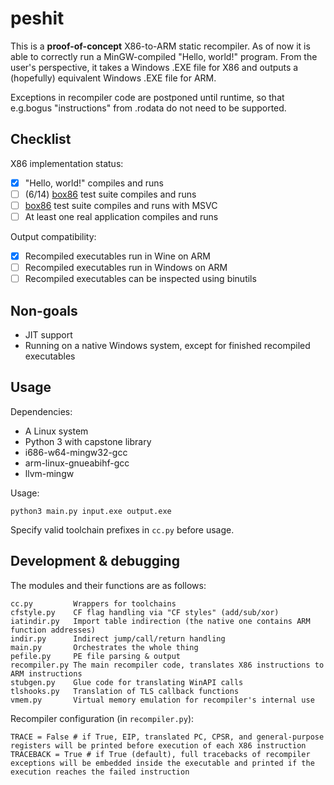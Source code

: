 # peshit

This is a **proof-of-concept** X86-to-ARM static recompiler. As of now it is able to correctly run a MinGW-compiled "Hello, world!" program. From the user's perspective, it takes a Windows .EXE file for X86 and outputs a (hopefully) equivalent Windows .EXE file for ARM.

Exceptions in recompiler code are postponed until runtime, so that e.g.bogus "instructions" from .rodata do not need to be supported.

## Checklist

X86 implementation status:

- [x] "Hello, world!" compiles and runs
- [ ] (6/14) [box86](https://github.com/ptitSeb/box86) test suite compiles and runs
- [ ] [box86](https://github.com/ptitSeb/box86) test suite compiles and runs with MSVC
- [ ] At least one real application compiles and runs

Output compatibility:

- [x] Recompiled executables run in Wine on ARM
- [ ] Recompiled executables run in Windows on ARM
- [ ] Recompiled executables can be inspected using binutils

## Non-goals

* JIT support
* Running on a native Windows system, except for finished recompiled executables

## Usage

Dependencies:
* A Linux system
* Python 3 with capstone library
* i686-w64-mingw32-gcc
* arm-linux-gnueabihf-gcc
* llvm-mingw

Usage:

`python3 main.py input.exe output.exe`

Specify valid toolchain prefixes in `cc.py` before usage.

## Development & debugging

The modules and their functions are as follows:

```
cc.py         Wrappers for toolchains
cfstyle.py    CF flag handling via "CF styles" (add/sub/xor)
iatindir.py   Import table indirection (the native one contains ARM function addresses)
indir.py      Indirect jump/call/return handling
main.py       Orchestrates the whole thing
pefile.py     PE file parsing & output
recompiler.py The main recompiler code, translates X86 instructions to ARM instructions
stubgen.py    Glue code for translating WinAPI calls
tlshooks.py   Translation of TLS callback functions
vmem.py       Virtual memory emulation for recompiler's internal use
```

Recompiler configuration (in `recompiler.py`):

```
TRACE = False # if True, EIP, translated PC, CPSR, and general-purpose registers will be printed before execution of each X86 instruction
TRACEBACK = True # if True (default), full tracebacks of recompiler exceptions will be embedded inside the executable and printed if the execution reaches the failed instruction
```
